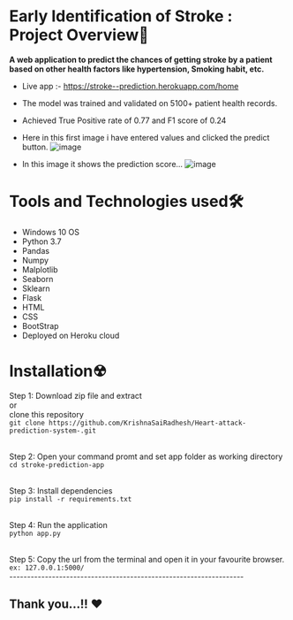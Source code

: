 # Early Identification of Stroke : Project Overview🎯
**A web application to predict the chances of getting stroke by a patient based on other health factors like hypertension, Smoking habit, etc.**
- Live app :- https://stroke--prediction.herokuapp.com/home
- The model was trained and validated on 5100+ patient health records. 
- Achieved True Positive rate of 0.77 and F1 score of 0.24


- Here in this first image i have entered values and clicked the predict button.
![image](https://github.com/KrishnaSaiRadhesh/Heart-attack-prediction-system-/assets/109035471/e6b6b308-b78e-404b-9632-05c8e592ff1c)

- In this image it shows the prediction score...
![image](https://github.com/KrishnaSaiRadhesh/Heart-attack-prediction-system-/assets/109035471/280089ae-109c-44f8-8f81-c7b21f066f6b)


# Tools and Technologies used🛠
- Windows 10 OS 
- Python 3.7
- Pandas
- Numpy
- Malplotlib 
- Seaborn 
- Sklearn
- Flask
- HTML
- CSS
- BootStrap 
- Deployed on Heroku cloud

# Installation☢
Step 1: Download zip file and extract
<br>or<br>
clone this repository<br>
`git clone https://github.com/KrishnaSaiRadhesh/Heart-attack-prediction-system-.git`<br><br>

Step 2: Open your command promt and set app folder as working directory<br>
`cd stroke-prediction-app`<br><br>

Step 3: Install dependencies<br>
`pip install -r requirements.txt`<br><br>

Step 4: Run the application<br>
`python app.py`<br><br>

Step 5: Copy the url from the terminal and open it in your favourite browser.<br>
`ex: 127.0.0.1:5000/`<br>
------------------------------------------------------------------<br>
## Thank you...!! ❤
